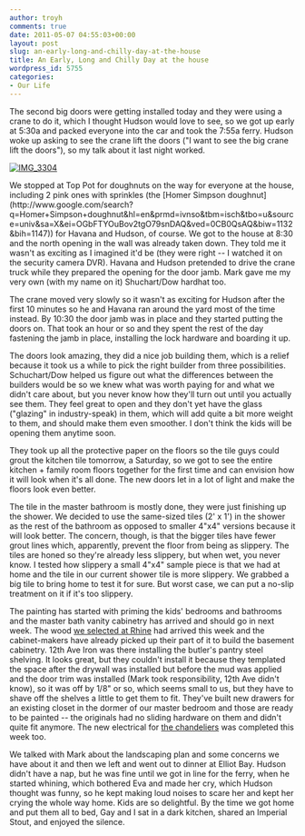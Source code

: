 ```yaml
---
author: troyh
comments: true
date: 2011-05-07 04:55:03+00:00
layout: post
slug: an-early-long-and-chilly-day-at-the-house
title: An Early, Long and Chilly Day at the house
wordpress_id: 5755
categories:
- Our Life
---
```


The second big doors were getting installed today and they were using a crane to do it, which I thought Hudson would love to see, so we got up early at 5:30a and packed everyone into the car and took the 7:55a ferry. Hudson woke up asking to see the crane lift the doors ("I want to see the big crane lift the doors"), so my talk about it last night worked.

[![IMG_3304](http://farm3.static.flickr.com/2526/5696070979_f10d26f327.jpg)](http://www.flickr.com/photos/troyh/5696070979/)

<!-- more -->We stopped at Top Pot for doughnuts on the way for everyone at the house, including 2 pink ones with sprinkles (the [Homer Simpson doughnut](http://www.google.com/search?q=Homer+Simpson+doughnut&hl=en&prmd=ivnso&tbm=isch&tbo=u&source=univ&sa=X&ei=OGbFTYOuBov2tgO79snDAQ&ved=0CB0QsAQ&biw=1132&bih=1147)) for Havana and Hudson, of course. We got to the house at 8:30 and the north opening in the wall was already taken down. They told me it wasn't as exciting as I imagined it'd be (they were right -- I watched it on the security camera DVR). Havana and Hudson pretended to drive the crane truck while they prepared the opening for the door jamb. Mark gave me my very own (with my name on it) Shuchart/Dow hardhat too.

The crane moved very slowly so it wasn't as exciting for Hudson after the first 10 minutes so he and Havana ran around the yard most of the time instead. By 10:30 the door jamb was in place and they started putting the doors on. That took an hour or so and they spent the rest of the day fastening the jamb in place, installing the lock hardware and boarding it up.

The doors look amazing, they did a nice job building them, which is a relief because it took us a while to pick the right builder from three possibilities. Schuchart/Dow helped us figure out what the differences between the builders would be so we knew what was worth paying for and what we didn't care about, but you never know how they'll turn out until you actually see them. They feel great to open and they don't yet have the glass ("glazing" in industry-speak) in them, which will add quite a bit more weight to them, and should make them even smoother. I don't think the kids will be opening them anytime soon.

They took up all the protective paper on the floors so the tile guys could grout the kitchen tile tomorrow, a Saturday, so we got to see the entire kitchen + family room floors together for the first time and can envision how it will look when it's all done. The new doors let in a lot of light and make the floors look even better.

The tile in the master bathroom is mostly done, they were just finishing up the shower. We decided to use the same-sized tiles (2' x 1') in the shower as the rest of the bathroom as opposed to smaller 4"x4" versions because it will look better. The concern, though, is that the bigger tiles have fewer grout lines which, apparently, prevent the floor from being as slippery. The tiles are honed so they're already less slippery, but when wet, you never know. I tested how slippery a small 4"x4" sample piece is that we had at home and the tile in our current shower tile is more slippery. We grabbed a big tile to bring home to test it for sure. But worst case, we can put a no-slip treatment on it if it's too slippery.

The painting has started with priming the kids' bedrooms and bathrooms and the master bath vanity cabinetry has arrived and should go in next week. The wood [we selected at Rhine](http://troyandgay.com/2011/04/22/lucky-wood/) had arrived this week and the cabinet-makers have already picked up their part of it to build the basement cabinetry. 12th Ave Iron was there installing the butler's pantry steel shelving. It looks great, but they couldn't install it because they templated the space after the drywall was installed but before the mud was applied and the door trim was installed (Mark took responsibility, 12th Ave didn't know), so it was off by 1/8" or so, which seems small to us, but they have to shave off the shelves a little to get them to fit. They've built new drawers for an existing closet in the dormer of our master bedroom and those are ready to be painted -- the originals had no sliding hardware on them and didn't quite fit anymore. The new electrical for [the chandeliers](http://troyandgay.com/2011/04/27/house-update/) was completed this week too.

We talked with Mark about the landscaping plan and some concerns we have about it and then we left and went out to dinner at Elliot Bay. Hudson didn't have a nap, but he was fine until we got in line for the ferry, when he started whining, which bothered Eva and made her cry, which Hudson thought was funny, so he kept making loud noises to scare her and kept her crying the whole way home. Kids are so delightful. By the time we got home and put them all to bed, Gay and I sat in a dark kitchen, shared an Imperial Stout, and enjoyed the silence.
